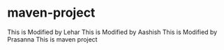# maven-project



This is Modified by Lehar
This is Modified by Aashish
This is Modified by Prasanna
This is maven project
